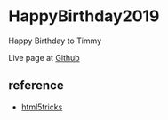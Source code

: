 # HappyBirthday2019
 
 Happy Birthday to Timmy

 Live page at [Github](https://patriciaxiao.github.io/HappyBirthday2019/)

## reference
- [html5tricks](https://www.html5tricks.com/)
